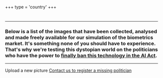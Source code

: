 +++
type = 'country'
+++

<h1 id="country-title"></h1>

---

### Below is a list of the images that have been collected, analysed and made freely available for our simulation of the biometrics market. It's something none of you should have to experience. That's why we're testing this dystopian world on the politicians who have the power to [finally ban this technology in the AI Act](//www.politico.eu/article/activists-urge-eu-to-ban-live-facial-recognition-in-public-spaces/).

<link rel="stylesheet" href="/css/country.css">
<div class="container" id="face-list"></div>

---

<div class="mx-auto mt-8 mb-8 md:mb-0 flex justify-center">

  <a class="px-4 py-2 mx-2 rounded-sm text-center border border-accent hover:border-accent-dark transition duration-300 ease-in-out no-underline hover:bg-accent-dark hover:text-secondary dark:hover:text-primary dark:text-primary" id="load-upload-form">
    Upload a new picture
  </a>

  <a class="px-4 py-2 mx-2 rounded-sm text-center border border-accent hover:border-accent-dark transition duration-300 ease-in-out no-underline hover:bg-accent-dark hover:text-secondary dark:hover:text-primary dark:text-primary" href="/about#contacts">
    Contact us to register a missing politician
  </a>

</div>

<p><br></p> <!-- some space -->

<div id="upload-form-container"></div>

<script src="/js/lodash.min.js"></script>
<script src="/js/shared.js"></script>
<script src="/js/country.js"></script>
<script>
  document.getElementById('load-upload-form').addEventListener('click', function() {
    const iframe = document.createElement('iframe');
    iframe.src = "https://db.dontspy.eu/dashboard/#/nc/form/bf2949c3-56f3-4574-8d44-13b90551a995?embed";
    iframe.width = '100%';
    iframe.height = '1000';
    iframe.frameborder = "0";
    iframe.classList.add("nc-embed");
    iframe.style.background = "transparent";
    const destinationElement = document.getElementById('upload-form-container');
    destinationElement.appendChild(iframe);
    const button = document.getElementById('load-upload-form');
    button.remove();
  });
  document.addEventListener('DOMContentLoaded', loadMaterial);
</script>
